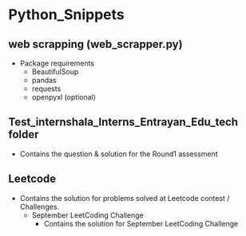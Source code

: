 # Python_Snippets

## web scrapping (web_scrapper.py)
- Package requirements
	- BeautifulSoup
	- pandas
	- requests
	- openpyxl (optional)

## Test_internshala_Interns_Entrayan_Edu_tech folder
- Contains the question &  solution for the Round1 assessment

## Leetcode
- Contains the solution for problems solved at Leetcode contest / Challenges.
  - September LeetCoding Challenge
    - Contains the solution for September LeetCoding Challenge
